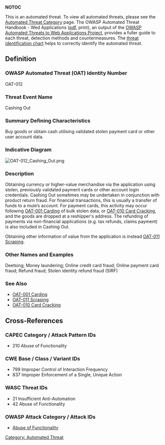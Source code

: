 __NOTOC__

This is an automated threat. To view all automated threats, please see
the [Automated Threat Category](:Category:Automated_Threat "wikilink")
page. The OWASP Automated Threat Handbook - Wed Applications
([pdf](https://www.owasp.org/index.php/File:Automated-threat-handbook.pdf),
print), an output of the [OWASP Automated Threats to Web Applications
Project](OWASP_Automated_Threats_to_Web_Applications "wikilink"),
provides a fuller guide to each threat, detection methods and
countermeasures. The [threat identification
chart](https://www.owasp.org/index.php/File:Oat-ontology-decision-chart.pdf)
helps to correctly identify the automated threat.

## Definition

### OWASP Automated Threat (OAT) Identity Number

OAT-012

### Threat Event Name

Cashing Out

### Summary Defining Characteristics

Buy goods or obtain cash utilising validated stolen payment card or
other user account data.

### Indicative Diagram

![OAT-012_Cashing_Out.png](OAT-012_Cashing_Out.png
"OAT-012_Cashing_Out.png")

### Description

Obtaining currency or higher-value merchandise via the application using
stolen, previously validated payment cards or other account login
credentials. Cashing Out sometimes may be undertaken in conjunction with
product return fraud. For financial transactions, this is usually a
transfer of funds to a mule’s account. For payment cards, this activity
may occur following [OAT-001 Carding](OAT-001_Carding "wikilink") of
bulk stolen data, or [OAT-010 Card
Cracking](OAT-010_Card_Cracking "wikilink"), and the goods are dropped
at a reshipper's address. The refunding of payments via non-financial
applications (e.g. tax refunds, claims payment) is also included in
Cashing Out.

Obtaining other information of value from the application is instead
[OAT-011 Scraping](OAT-011_Scraping "wikilink").

### Other Names and Examples

Deetsing; Money laundering; Online credit card fraud; Online payment
card fraud; Refund fraud; Stolen identity refund fraud (SIRF)

### See Also

  - [OAT-001 Carding](OAT-001_Carding "wikilink")
  - [OAT-011 Scraping](OAT-011_Scraping "wikilink")
  - [OAT-010 Card Cracking](OAT-010_Card_Cracking "wikilink")

## Cross-References

### CAPEC Category / Attack Pattern IDs

  - 210 Abuse of Functionality

### CWE Base / Class / Variant IDs

  - 799 Improper Control of Interaction Frequency
  - 837 Improper Enforcement of a Single, Unique Action

### WASC Threat IDs

  - 21 Insufficient Anti-Automation
  - 42 Abuse of Functionality

### OWASP Attack Category / Attack IDs

  - [Abuse of
    Functionality](:Category:Abuse_of_Functionality "wikilink")

[Category: Automated Threat](Category:_Automated_Threat "wikilink")